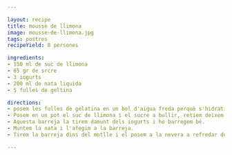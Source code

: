 ```yaml
---

layout: recipe
title: mousse de llimona
image: mousse-de-llimona.jpg
tags: postres
recipeYield: 8 persones

ingredients:
- 150 ml de suc de llimona
- 65 gr de srcre
- 3 iogurts
- 200 ml de nata liquida
- 5 fulles de geltina

directions:
- posem les fulles de gelatina en un bol d'aigua freda perquè s'hidratin
- Posem en un pot el suc de llimona i el sucre a bullir, retiem deixem refredar i posem les fulles de gelatina
- Aquesta barreja la tirem damunt dels iogurts i ho barregem bé. 
- Muntem la nata i l'afegim a la barreja. 
- Tirem la barreja dins del motlle i el posem a la nevera a refredar durant unes 6 hores.

---
```

